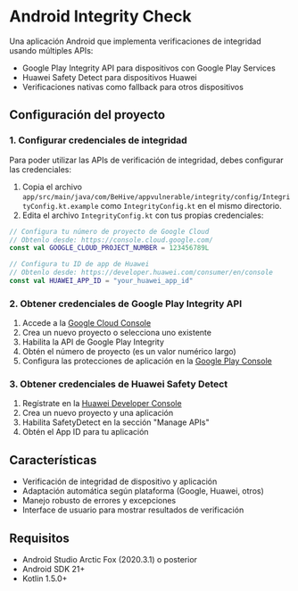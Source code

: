 # Android Integrity Check

Una aplicación Android que implementa verificaciones de integridad usando múltiples APIs:
- Google Play Integrity API para dispositivos con Google Play Services
- Huawei Safety Detect para dispositivos Huawei
- Verificaciones nativas como fallback para otros dispositivos

## Configuración del proyecto

### 1. Configurar credenciales de integridad

Para poder utilizar las APIs de verificación de integridad, debes configurar las credenciales:

1. Copia el archivo `app/src/main/java/com/BeHive/appvulnerable/integrity/config/IntegrityConfig.kt.example` como `IntegrityConfig.kt` en el mismo directorio.
2. Edita el archivo `IntegrityConfig.kt` con tus propias credenciales:

```kotlin
// Configura tu número de proyecto de Google Cloud 
// Obtenlo desde: https://console.cloud.google.com/
const val GOOGLE_CLOUD_PROJECT_NUMBER = 123456789L

// Configura tu ID de app de Huawei
// Obtenlo desde: https://developer.huawei.com/consumer/en/console
const val HUAWEI_APP_ID = "your_huawei_app_id"
```

### 2. Obtener credenciales de Google Play Integrity API

1. Accede a la [Google Cloud Console](https://console.cloud.google.com/)
2. Crea un nuevo proyecto o selecciona uno existente
3. Habilita la API de Google Play Integrity
4. Obtén el número de proyecto (es un valor numérico largo)
5. Configura las protecciones de aplicación en la [Google Play Console](https://play.google.com/console)

### 3. Obtener credenciales de Huawei Safety Detect

1. Regístrate en la [Huawei Developer Console](https://developer.huawei.com/consumer/en/console)
2. Crea un nuevo proyecto y una aplicación
3. Habilita SafetyDetect en la sección "Manage APIs"
4. Obtén el App ID para tu aplicación

## Características

- Verificación de integridad de dispositivo y aplicación
- Adaptación automática según plataforma (Google, Huawei, otros)
- Manejo robusto de errores y excepciones
- Interface de usuario para mostrar resultados de verificación

## Requisitos

- Android Studio Arctic Fox (2020.3.1) o posterior
- Android SDK 21+
- Kotlin 1.5.0+